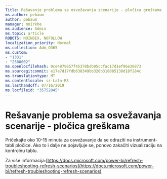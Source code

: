 ```yaml
---
Title: Rešavanje problema sa osvežavanja scenarije - pločica greškama
ms.author: pebaum
author: pebaum
manager: mnirkhe
ms.audience: Admin
ms.topic: article
ROBOTS: NOINDEX, NOFOLLOW
localization_priority: Normal
ms.collection: Adm_O365
ms.custom:
- "1331"
- "2500002"
ms.openlocfilehash: 0ce4879857f45378bdb95ccfac17d1ef96e30873
ms.sourcegitcommit: e17e7d17fdb638349bb320b318085138d18f284c
ms.translationtype: MT
ms.contentlocale: sr-Latn-RS
ms.lasthandoff: 07/16/2019
ms.locfileid: "35752845"
---
```

# <a name="troubleshooting-refresh-scenarios---tile-errors"></a>Rešavanje problema sa osvežavanja scenarije - pločica greškama

Pričekajte oko 10-15 minuta za osvežavanje da se odraziti na instrument-tabli pločice. Ako to i dalje ne pojavljuje se, ponovo zakačiti vizualizaciju na kontrolnu tablu.

Za više informacija:[https://docs.microsoft.com/power-bi/refresh-troubleshooting-refresh-scenarios](https://docs.microsoft.com/power-bi/refresh-troubleshooting-refresh-scenarios)
